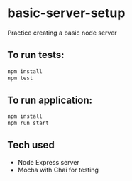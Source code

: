 # basic-server-setup
Practice creating a basic node server

## To run tests:

```bash
npm install
npm test
```

## To run application:

```bash
npm install
npm run start
```

## Tech used

- Node Express server
- Mocha with Chai for testing

